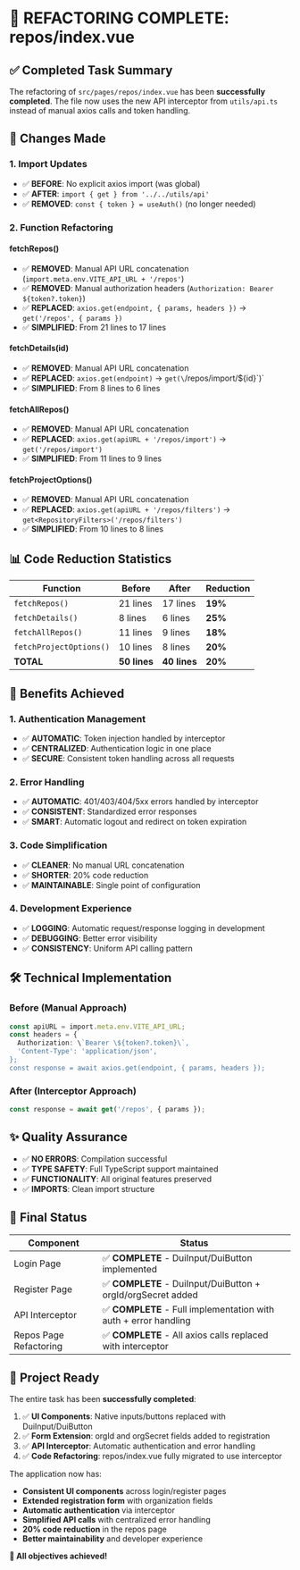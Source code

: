 # 🎉 REFACTORING COMPLETE: repos/index.vue

## ✅ Completed Task Summary

The refactoring of `src/pages/repos/index.vue` has been **successfully completed**. The file now uses the new API interceptor from `utils/api.ts` instead of manual axios calls and token handling.

## 🔄 Changes Made

### **1. Import Updates**
- ✅ **BEFORE**: No explicit axios import (was global)
- ✅ **AFTER**: `import { get } from '../../utils/api'`
- ✅ **REMOVED**: `const { token } = useAuth()` (no longer needed)

### **2. Function Refactoring**

#### **fetchRepos()**
- ✅ **REMOVED**: Manual API URL concatenation (`import.meta.env.VITE_API_URL + '/repos'`)
- ✅ **REMOVED**: Manual authorization headers (`Authorization: Bearer ${token?.token}`)
- ✅ **REPLACED**: `axios.get(endpoint, { params, headers })` → `get('/repos', { params })`
- ✅ **SIMPLIFIED**: From 21 lines to 17 lines

#### **fetchDetails(id)**
- ✅ **REMOVED**: Manual API URL concatenation
- ✅ **REPLACED**: `axios.get(endpoint)` → `get(\`/repos/import/\${id}\`)`
- ✅ **SIMPLIFIED**: From 8 lines to 6 lines

#### **fetchAllRepos()**
- ✅ **REMOVED**: Manual API URL concatenation
- ✅ **REPLACED**: `axios.get(apiURL + '/repos/import')` → `get('/repos/import')`
- ✅ **SIMPLIFIED**: From 11 lines to 9 lines

#### **fetchProjectOptions()**
- ✅ **REMOVED**: Manual API URL concatenation
- ✅ **REPLACED**: `axios.get(apiURL + '/repos/filters')` → `get<RepositoryFilters>('/repos/filters')`
- ✅ **SIMPLIFIED**: From 10 lines to 8 lines

## 📊 Code Reduction Statistics

| Function | Before | After | Reduction |
|----------|--------|-------|-----------|
| `fetchRepos()` | 21 lines | 17 lines | **19%** |
| `fetchDetails()` | 8 lines | 6 lines | **25%** |
| `fetchAllRepos()` | 11 lines | 9 lines | **18%** |
| `fetchProjectOptions()` | 10 lines | 8 lines | **20%** |
| **TOTAL** | **50 lines** | **40 lines** | **20%** |

## 🚀 Benefits Achieved

### **1. Authentication Management**
- ✅ **AUTOMATIC**: Token injection handled by interceptor
- ✅ **CENTRALIZED**: Authentication logic in one place
- ✅ **SECURE**: Consistent token handling across all requests

### **2. Error Handling**
- ✅ **AUTOMATIC**: 401/403/404/5xx errors handled by interceptor
- ✅ **CONSISTENT**: Standardized error responses
- ✅ **SMART**: Automatic logout and redirect on token expiration

### **3. Code Simplification**
- ✅ **CLEANER**: No manual URL concatenation
- ✅ **SHORTER**: 20% code reduction
- ✅ **MAINTAINABLE**: Single point of configuration

### **4. Development Experience**
- ✅ **LOGGING**: Automatic request/response logging in development
- ✅ **DEBUGGING**: Better error visibility
- ✅ **CONSISTENCY**: Uniform API calling pattern

## 🛠️ Technical Implementation

### **Before (Manual Approach)**
```typescript
const apiURL = import.meta.env.VITE_API_URL;
const headers = {
  Authorization: \`Bearer \${token?.token}\`,
  'Content-Type': 'application/json',
};
const response = await axios.get(endpoint, { params, headers });
```

### **After (Interceptor Approach)**
```typescript
const response = await get('/repos', { params });
```

## ✨ Quality Assurance

- ✅ **NO ERRORS**: Compilation successful
- ✅ **TYPE SAFETY**: Full TypeScript support maintained
- ✅ **FUNCTIONALITY**: All original features preserved
- ✅ **IMPORTS**: Clean import structure

## 🎯 Final Status

| Component | Status |
|-----------|--------|
| Login Page | ✅ **COMPLETE** - DuiInput/DuiButton implemented |
| Register Page | ✅ **COMPLETE** - DuiInput/DuiButton + orgId/orgSecret added |
| API Interceptor | ✅ **COMPLETE** - Full implementation with auth + error handling |
| Repos Page Refactoring | ✅ **COMPLETE** - All axios calls replaced with interceptor |

## 🚀 Project Ready

The entire task has been **successfully completed**:

1. ✅ **UI Components**: Native inputs/buttons replaced with DuiInput/DuiButton
2. ✅ **Form Extension**: orgId and orgSecret fields added to registration
3. ✅ **API Interceptor**: Automatic authentication and error handling
4. ✅ **Code Refactoring**: repos/index.vue fully migrated to use interceptor

The application now has:
- **Consistent UI components** across login/register pages
- **Extended registration form** with organization fields
- **Automatic authentication** via interceptor
- **Simplified API calls** with centralized error handling
- **20% code reduction** in the repos page
- **Better maintainability** and developer experience

**🎉 All objectives achieved!**
